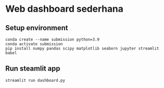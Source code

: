 # Web dashboard sederhana

## Setup environment
```
conda create --name submission python=3.9
conda activate submission
pip install numpy pandas scipy matplotlib seaborn jupyter streamlit babel
```

## Run steamlit app
```
streamlit run dashboard.py
```

